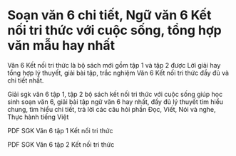 # Soạn văn 6 chi tiết, Ngữ văn 6 Kết nối tri thức với cuộc sống, tổng hợp văn mẫu hay nhất

Văn 6 Kết nối tri thức là bộ sách mới gồm tập 1 và tập 2 được Lời giải hay tổng hợp lý thuyết, giải bài tập, trắc nghiệm Văn 6 Kết nối tri thức đầy đủ và chi tiết nhất.

Giải sgk văn 6 tập 1, tập 2 bộ sách kết nối tri thức với cuộc sống giúp học sinh soạn văn 6, giải bài tập ngữ văn 6 hay nhất, đầy đủ lý thuyết tìm hiểu chung, tìm hiểu chi tiết, trả lời các câu hỏi phần Đọc, Viết, Nói và nghe, Thực hành tiếng Việt

PDF SGK Văn 6 tập 1 Kết nối tri thức

PDF SGK Văn 6 tập 2 Kết nối tri thức